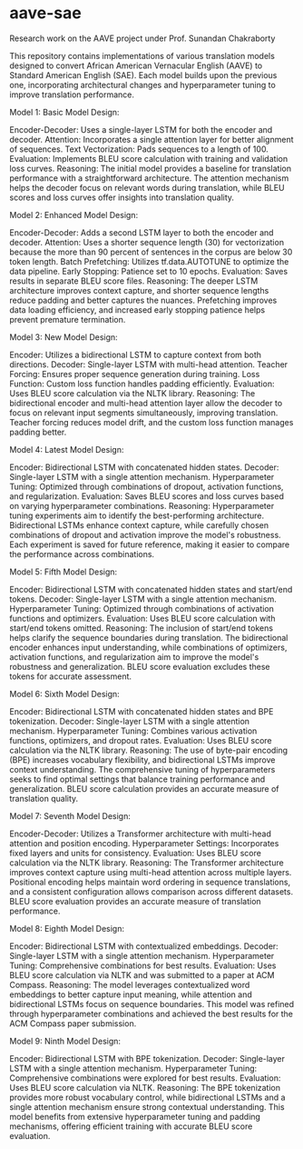 # aave-sae
Research work on the AAVE project under Prof. Sunandan Chakraborty


This repository contains implementations of various translation models designed to convert African American Vernacular English (AAVE) to Standard American English (SAE). Each model builds upon the previous one, incorporating architectural changes and hyperparameter tuning to improve translation performance.

Model 1: Basic Model
Design:

Encoder-Decoder: Uses a single-layer LSTM for both the encoder and decoder.
Attention: Incorporates a single attention layer for better alignment of sequences.
Text Vectorization: Pads sequences to a length of 100.
Evaluation: Implements BLEU score calculation with training and validation loss curves.
Reasoning:
The initial model provides a baseline for translation performance with a straightforward architecture. The attention mechanism helps the decoder focus on relevant words during translation, while BLEU scores and loss curves offer insights into translation quality.

Model 2: Enhanced Model
Design:

Encoder-Decoder: Adds a second LSTM layer to both the encoder and decoder.
Attention: Uses a shorter sequence length (30) for vectorization because the more than 90 percent of sentences in the corpus are below 30 token length.
Batch Prefetching: Utilizes tf.data.AUTOTUNE to optimize the data pipeline.
Early Stopping: Patience set to 10 epochs.
Evaluation: Saves results in separate BLEU score files.
Reasoning:
The deeper LSTM architecture improves context capture, and shorter sequence lengths reduce padding and better captures the nuances. Prefetching improves data loading efficiency, and increased early stopping patience helps prevent premature termination.

Model 3: New Model
Design:

Encoder: Utilizes a bidirectional LSTM to capture context from both directions.
Decoder: Single-layer LSTM with multi-head attention.
Teacher Forcing: Ensures proper sequence generation during training.
Loss Function: Custom loss function handles padding efficiently.
Evaluation: Uses BLEU score calculation via the NLTK library.
Reasoning:
The bidirectional encoder and multi-head attention layer allow the decoder to focus on relevant input segments simultaneously, improving translation. Teacher forcing reduces model drift, and the custom loss function manages padding better.

Model 4: Latest Model
Design:

Encoder: Bidirectional LSTM with concatenated hidden states.
Decoder: Single-layer LSTM with a single attention mechanism.
Hyperparameter Tuning: Optimized through combinations of dropout, activation functions, and regularization.
Evaluation: Saves BLEU scores and loss curves based on varying hyperparameter combinations.
Reasoning:
Hyperparameter tuning experiments aim to identify the best-performing architecture. Bidirectional LSTMs enhance context capture, while carefully chosen combinations of dropout and activation improve the model's robustness. Each experiment is saved for future reference, making it easier to compare the performance across combinations.

Model 5: Fifth Model
Design:

Encoder: Bidirectional LSTM with concatenated hidden states and start/end tokens.
Decoder: Single-layer LSTM with a single attention mechanism.
Hyperparameter Tuning: Optimized through combinations of activation functions and optimizers.
Evaluation: Uses BLEU score calculation with start/end tokens omitted.
Reasoning:
The inclusion of start/end tokens helps clarify the sequence boundaries during translation. The bidirectional encoder enhances input understanding, while combinations of optimizers, activation functions, and regularization aim to improve the model's robustness and generalization. BLEU score evaluation excludes these tokens for accurate assessment.

Model 6: Sixth Model
Design:

Encoder: Bidirectional LSTM with concatenated hidden states and BPE tokenization.
Decoder: Single-layer LSTM with a single attention mechanism.
Hyperparameter Tuning: Combines various activation functions, optimizers, and dropout rates.
Evaluation: Uses BLEU score calculation via the NLTK library.
Reasoning:
The use of byte-pair encoding (BPE) increases vocabulary flexibility, and bidirectional LSTMs improve context understanding. The comprehensive tuning of hyperparameters seeks to find optimal settings that balance training performance and generalization. BLEU score calculation provides an accurate measure of translation quality.

Model 7: Seventh Model
Design:

Encoder-Decoder: Utilizes a Transformer architecture with multi-head attention and position encoding.
Hyperparameter Settings: Incorporates fixed layers and units for consistency.
Evaluation: Uses BLEU score calculation via the NLTK library.
Reasoning:
The Transformer architecture improves context capture using multi-head attention across multiple layers. Positional encoding helps maintain word ordering in sequence translations, and a consistent configuration allows comparison across different datasets. BLEU score evaluation provides an accurate measure of translation performance.

Model 8: Eighth Model
Design:

Encoder: Bidirectional LSTM with contextualized embeddings.
Decoder: Single-layer LSTM with a single attention mechanism.
Hyperparameter Tuning: Comprehensive combinations for best results.
Evaluation: Uses BLEU score calculation via NLTK and was submitted to a paper at ACM Compass.
Reasoning:
The model leverages contextualized word embeddings to better capture input meaning, while attention and bidirectional LSTMs focus on sequence boundaries. This model was refined through hyperparameter combinations and achieved the best results for the ACM Compass paper submission.

Model 9: Ninth Model
Design:

Encoder: Bidirectional LSTM with BPE tokenization.
Decoder: Single-layer LSTM with a single attention mechanism.
Hyperparameter Tuning: Comprehensive combinations were explored for best results.
Evaluation: Uses BLEU score calculation via NLTK.
Reasoning:
The BPE tokenization provides more robust vocabulary control, while bidirectional LSTMs and a single attention mechanism ensure strong contextual understanding. This model benefits from extensive hyperparameter tuning and padding mechanisms, offering efficient training with accurate BLEU score evaluation.

